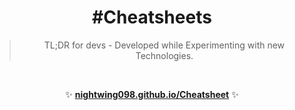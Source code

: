 <h1 align="center">#Cheatsheets</h1>

<blockquote align="center">
TL;DR for devs - Developed while Experimenting with new Technologies.
</blockquote>

<br>

<p align="center">
✨ <b><a href="https:///Cheatsheets">nightwing098.github.io/Cheatsheet</a></b> ✨
</p>
